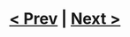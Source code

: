 # [< Prev](https://github.com/Kevun1/hillsHacksWorkshop/blob/master/pages/challenge.md) | [Next >](https://github.com/Kevun1/hillsHacksWorkshop/blob/master/pages/howtolearnmore.md)
